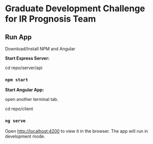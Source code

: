 # Graduate Development Challenge for IR Prognosis Team

## Run App
Download/Install NPM and Angular

**Start Express Server:**

cd repo/server/api
### `npm start`
  
**Start Angular App:**

open another terminal tab.

cd repo/client
### `ng serve`
  
Open [http://localhost:4200](http://localhost:4200) to view it in the browser.
The app will run in development mode.
